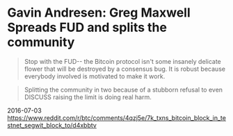 # Gavin Andresen: Greg Maxwell Spreads FUD and splits the community

> Stop with the FUD-- the Bitcoin protocol isn't some insanely delicate flower that will be destroyed by a consensus bug. It is robust because everybody involved is motivated to make it work.

> Splitting the community in two because of a stubborn refusal to even DISCUSS raising the limit is doing real harm.

2016-07-03  
https://www.reddit.com/r/btc/comments/4qzj5e/7k_txns_bitcoin_block_in_testnet_segwit_block_to/d4xbbtv
